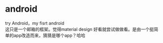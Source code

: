 # android
try Android，my fisrt android <br>
这只是一个邮箱的框架。觉得material design 好看就尝试做做看。是由一个挺简单的app改造而来，猜猜是哪个app？哈哈